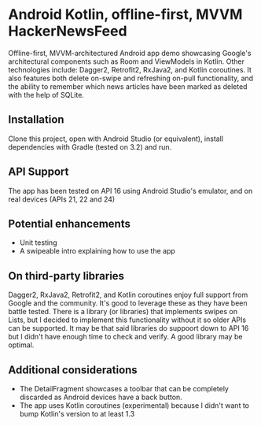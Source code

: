 # Android Kotlin, offline-first, MVVM HackerNewsFeed
Offline-first, MVVM-architectured Android app demo showcasing Google's architectural components such as Room and ViewModels in Kotlin. Other technologies include: Dagger2, Retrofit2, RxJava2, and Kotlin coroutines.
It also features both delete on-swipe and refreshing on-pull functionality, and the ability to remember which news articles have been marked as deleted with the help of SQLite.

## Installation
Clone this project, open with Android Studio (or equivalent), install dependencies with Gradle (tested on 3.2) and run.

## API Support
The app has been tested on API 16 using Android Studio's emulator, and on real devices (APIs 21, 22 and 24)

## Potential enhancements
* Unit testing
* A swipeable intro explaining how to use the app

## On third-party libraries
Dagger2, RxJava2, Retrofit2, and Kotlin coroutines enjoy full support from Google and the community. It's good to leverage these as they have been battle tested.
There is a library (or libraries) that implements swipes on Lists, but I decided to implement this functionality without it so older APIs can be supported. It may be that said libraries do suppoort down to API 16 but I didn't have enough time to check and verify. A good library may be optimal.

## Additional considerations
* The DetailFragment showcases a toolbar that can be completely discarded as Android devices have a back button.
* The app uses Kotlin coroutines (experimental) because I didn't want to bump Kotlin's version to at least 1.3
